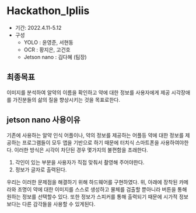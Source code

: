 # Hackathon_Ipliis
- 기간: 2022.4.11-5.12
- 구성
  - YOLO : 윤영준, 서현동
  - OCR  : 황지은, 고건호
  - Jetson nano  : 김다혜 (팀장)

## 최종목표
이미지를 분석하여 알약의 이름을 확인하고 약에 대한 정보를 사용자에게 제공 시각장애를 가진분들의 삶의 질을 향상시키는 것을 목표로한다.

## jetson nano 사용이유
기존에 사용하는 알약 인식 어플이나, 약의 정보를 제공하는 어플등 약에 대한 정보를 제공하는 프로그램들이 모두 앱을 기반으로 하기 때문에 터치식 스마트폰을 사용하여야한다. 이러한 방식은 시각이 차단된 경우 몇가지의 불편함을 초래한다.
1. 각인이 있는 부분을 사용자가 직접 맞춰서 촬영해 주어야한다.
2. 정보가 글자로 출력된다.

우리는 이러한 문제점을 해결하기 위해 하드웨어를 구현하였다.
위, 아래에 장착된 카메라와 조명이 약에 대한 이미지를 스스로 생성하고 물체를 검출할 뿐아니라 버튼을 통해 원하는 정보를 선택할수 있다. 또한 정보가 스피커를 통해 출력되기 때문에 시가적 정보보다는 다른 감각들을 사용할 수 있게된다.
